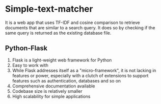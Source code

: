 # Simple-text-matcher

It is a web app that uses TF-IDF and cosine comparison to retrieve documents that are similar to a search query. It does so by checking if the same query is returned as the existing database file.

## Python-Flask
1. Flask is a light-weight web framework for Python
2. Easy to  work with 
3. While Flask addresses itself as a "micro-framework", it is not lacking in features or power, especially with a clutch of extensions to support features such as authentication, databases and so on
4. Comprehensive documentation available
5. Codebase size is relatively smaller
6. High scalability for simple applications

